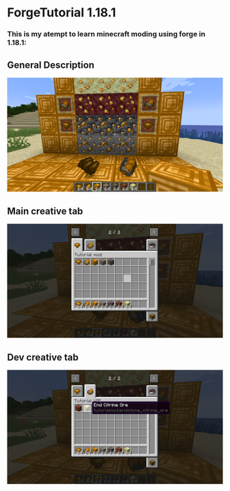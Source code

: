 # ForgeTutorial 1.18.1
### This is my atempt to learn minecraft moding using forge in 1.18.1:

## General Description
<img src="./images_readme/display1.png" width="800">

## Main creative tab
<img src="./images_readme/menu1.png" width="800">

## Dev creative tab
<img src="./images_readme/menu2.png" width="800">


